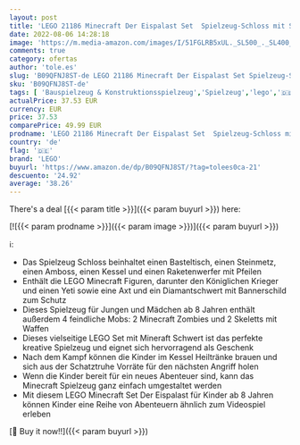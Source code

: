 ```yaml
---
layout: post
title: 'LEGO 21186 Minecraft Der Eispalast Set  Spielzeug-Schloss mit Skelett und Zombie Figuren  Geschenk für Kinder ab 8 Jahren'
date: 2022-08-06 14:28:18
image: 'https://m.media-amazon.com/images/I/51FGLRB5xUL._SL500_._SL400_.jpg'
comments: true
category: ofertas
author: 'tole.es'
slug: 'B09QFNJ8ST-de LEGO 21186 Minecraft Der Eispalast Set Spielzeug-Schloss...'
sku: 'B09QFNJ8ST-de'
tags: [ 'Bauspielzeug & Konstruktionsspielzeug','Spielzeug','lego','🇩🇪', ]
actualPrice: 37.53 EUR
currency: EUR
price: 37.53
comparePrice: 49.99 EUR
prodname: 'LEGO 21186 Minecraft Der Eispalast Set  Spielzeug-Schloss mit Skelett und Zombie Figuren  Geschenk für Kinder ab 8 Jahren'
country: 'de'
flag: '🇩🇪'
brand: 'LEGO'
buyurl: 'https://www.amazon.de/dp/B09QFNJ8ST/?tag=tolees0ca-21'
descuento: '24.92'
average: '38.26'
---
```


There's a deal [{{< param title >}}]({{< param buyurl >}})  here:

[![{{< param prodname >}}]({{< param image >}})]({{< param buyurl >}})

ℹ️:

- Das Spielzeug Schloss beinhaltet einen Basteltisch, einen Steinmetz, einen Amboss, einen Kessel und einen Raketenwerfer mit Pfeilen
- Enthält die LEGO Minecraft Figuren, darunter den Königlichen Krieger und einen Yeti sowie eine Axt und ein Diamantschwert mit Bannerschild zum Schutz
- Dieses Spielzeug für Jungen und Mädchen ab 8 Jahren enthält außerdem 4 feindliche Mobs: 2 Minecraft Zombies und 2 Skeletts mit Waffen
- Dieses vielseitige LEGO Set mit Mineraft Schwert ist das perfekte kreative Spielzeug und eignet sich hervorragend als Geschenk
- Nach dem Kampf können die Kinder im Kessel Heiltränke brauen und sich aus der Schatztruhe Vorräte für den nächsten Angriff holen
- Wenn die Kinder bereit für ein neues Abenteuer sind, kann das Minecraft Spielzeug ganz einfach umgestaltet werden
- Mit diesem LEGO Minecraft Set Der Eispalast für Kinder ab 8 Jahren können Kinder eine Reihe von Abenteuern ähnlich zum Videospiel erleben

[🛒 Buy it now!!]({{< param buyurl >}})
